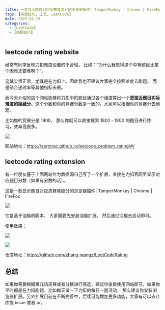 ```yaml
---
title: 一款显示题目对应周赛难度分的浏览器插件| TamperMonkey | Chrome | FireFox
tags: [刷题技巧, 工具, LeetCode]
date: 2023-01-19
categories:
  - [LeetCode]
  - [刷题技巧]
---
```


## leetcode rating website

经常有同学反映力扣难度设置的不合理。 比如：“为什么我觉得这个中等题目比某个困难还要难啊？”。

这其实很正常，尤其是在力扣上。因此我也不建议大家完全按照难度去刷题， 而是结合通过率等其他指标去刷。

而今天介绍的这个网站能够将力扣中的题目通过各个维度算出一个**更接近题目实际难度的隐藏分**。这个分数和你的竞赛分数是一致的。大家可以根据你的竞赛分去刷题。

比如你的竞赛分是 1800， 那么你就可以直接搜索 1800 - 1900 的题目进行练习，效率高很多。

![](https://tva1.sinaimg.cn/large/008vxvgGly1h8ni9nscv4j32bq0u0dkr.jpg)

网站地址：https://zerotrac.github.io/leetcode_problem_rating/#/

## leetcode rating extension

有一位朋友基于上面网站作为数据源自己写了一个扩展，直接在力扣官网里显示对应题目分数（如果有分数的话）。

这是一款显示题目对应周赛难度分的浏览器插件| TamperMonkey | Chrome | FireFox

![](https://p.ipic.vip/8wqbhj.jpg)

它是基于油猴的脚本， 大家需要先安装油猴扩展， 然后通过油猴去启动即可。

使用效果：

![](https://p.ipic.vip/plii96.jpg)

![](https://p.ipic.vip/p4hyjb.jpg)

仓库地址：https://github.com/zhang-wangz/LeetCodeRating

## 总结

如果你需要根据第几场周赛或者分数进行筛选，建议你直接使用网站即可。如果你平时都是在力扣刷题，比如每天做一下力扣的每日一题活动， 那么建议你安装浏览器扩展。另外扩展目前在不断完善中，后续可能增加更多功能，大家有可以去仓库提 issue 或者 pr。
